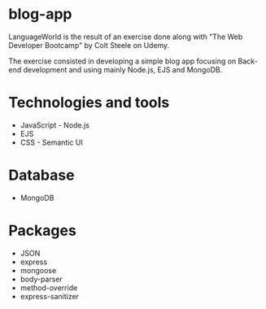 # blog-app
LanguageWorld is the result of an exercise done along with "The Web Developer Bootcamp" by Colt Steele on Udemy. 

The exercise consisted in developing a simple blog app focusing on Back-end development and using mainly Node.js, EJS and MongoDB. 

# Technologies and tools
* JavaScript - Node.js
* EJS
* CSS - Semantic UI

# Database
* MongoDB

# Packages
* JSON
* express
* mongoose
* body-parser
* method-override
* express-sanitizer
